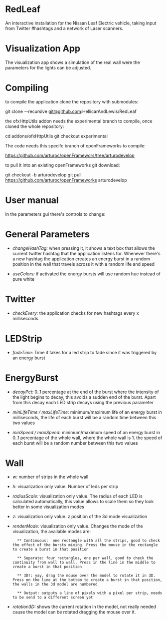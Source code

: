 RedLeaf
=======

An interactive installation for the Nissan Leaf Electric vehicle, taking input from Twitter #hashtags and a network of Laser scanners.

Visualization App
=================

The visualization app shows a simulation of the real wall were the parameters for the lights can be adjusted.


Compiling
=========

to compile the application clone the repository with submodules:

git clone --recursive git@github.com:HellicarAndLewis/RedLeaf

the ofxHttpUtils addon needs the experimental branch to compile, once cloned the whole repository:

cd addons/ofxHttpUtils
git checkout experimental

The code needs this specifc branch of openFrameworks to compile:

https://github.com/arturoc/openFramewors/tree/arturodevelop

to pull it into an existing openFrameworks git download:

git checkout -b arturodevelop
git pull https://github.com/arturoc/openFrameworks arturodevelop



User manual
===========

In the parameters gui there's controls to change:

General Parameters
==================

- *changeHashTag:* when pressing it, it shows a text box that allows the current twitter hashtag that the application listens for. Whenever there's a new hashtag the application creates an energy burst in a random position in the wall that travels across it with a random life and speed

- *useColors:* if activated the energy bursts will use random hue instead of pure white

Twitter
=======

- *checkEvery:* the application checks for new hashtags every x milliseconds 


LEDStrip
========

- *fadeTime:* Time it takes for a led strip to fade since it was triggered by an energy burst


EnergyBurst
===========

- *decayPct:* 0..1 percentage at the end of the burst where the intensity of the light begins to decay, this avoids a sudden end of the burst. Apart from this decay each LED strip decays using the previous parameter

- *minLifeTime / maxLifeTime:* minimum/maximum life of an energy burst in milliseconds, the life of each burst will be a random time between this two values

- *minSpeed / maxSpeed:* minimum/maximum speed of an energy burst in 0..1 percentage of the whole wall, where the whole wall is 1. the speed of each burst will be a random number between this two values

Wall
====

- *w:* number of strips in the whole wall

- *h:* visualization only value. Number of leds per strip

- *radiusScale:* visualization only value. The radius of each LED is calculated automatically, this value allows to scale them so they look better in some visualization modes

- *z:* visualization only value. z position of the 3d mode visualization

- *renderMode:* visualization only value. Changes the mode of the visualization, the available modes are:

		** Continuous:  one rectangle with all the strips, good to check the effect of the bursts mixing. Press the mouse in the rectangle to create a burst in that position

		** Separate: four rectangles, one per wall, good to check the continuity from wall to wall. Press in the line in the middle to create a burst in that position

		** 3D!: yay, drag the mouse over the model to rotate it in 3D. Press on the line at the bottom to create a burst in that position, the walls in the 3d model are numbered
		
		** Output: outputs a line of pixels with a pixel per strip, needs to be send to a different screen yet
		
- *rotation3D:* shows the current rotation in the model, not really needed cause the model can be rotated dragging the mouse over it.
		

		



